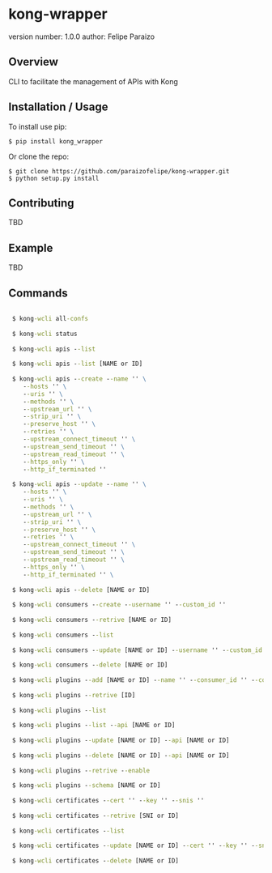 kong-wrapper
===============================

version number: 1.0.0
author: Felipe Paraizo

Overview
--------

CLI to facilitate the management of APIs with Kong

Installation / Usage
--------------------

To install use pip:

    $ pip install kong_wrapper


Or clone the repo:

    $ git clone https://github.com/paraizofelipe/kong-wrapper.git
    $ python setup.py install
    
Contributing
------------

TBD

Example
------

TBD

Commands
-------
```cmd 

 $ kong-wcli all-confs
 
 $ kong-wcli status
 
 $ kong-wcli apis --list
 
 $ kong-wcli apis --list [NAME or ID]
 
 $ kong-wcli apis --create --name '' \
    --hosts '' \
    --uris '' \
    --methods '' \
    --upstream_url '' \
    --strip_uri '' \
    --preserve_host '' \
    --retries '' \
    --upstream_connect_timeout '' \
    --upstream_send_timeout '' \
    --upstream_read_timeout '' \
    --https_only '' \
    --http_if_terminated ''
    
 $ kong-wcli apis --update --name '' \
    --hosts '' \
    --uris '' \
    --methods '' \
    --upstream_url '' \
    --strip_uri '' \
    --preserve_host '' \
    --retries '' \
    --upstream_connect_timeout '' \
    --upstream_send_timeout '' \
    --upstream_read_timeout '' \
    --https_only '' \
    --http_if_terminated '' \
    
 $ kong-wcli apis --delete [NAME or ID]
 
 $ kong-wcli consumers --create --username '' --custom_id ''
 
 $ kong-wcli consumers --retrive [NAME or ID]
 
 $ kong-wcli consumers --list
 
 $ kong-wcli consumers --update [NAME or ID] --username '' --custom_id ''
 
 $ kong-wcli consumers --delete [NAME or ID]
 
 $ kong-wcli plugins --add [NAME or ID] --name '' --consumer_id '' --config ''
 
 $ kong-wcli plugins --retrive [ID]
 
 $ kong-wcli plugins --list
 
 $ kong-wcli plugins --list --api [NAME or ID]
 
 $ kong-wcli plugins --update [NAME or ID] --api [NAME or ID]
 
 $ kong-wcli plugins --delete [NAME or ID] --api [NAME or ID]
 
 $ kong-wcli plugins --retrive --enable
 
 $ kong-wcli plugins --schema [NAME or ID]
 
 $ kong-wcli certificates --cert '' --key '' --snis ''
 
 $ kong-wcli certificates --retrive [SNI or ID]
 
 $ kong-wcli certificates --list
 
 $ kong-wcli certificates --update [NAME or ID] --cert '' --key '' --snis ''
 
 $ kong-wcli certificates --delete [NAME or ID]
```

